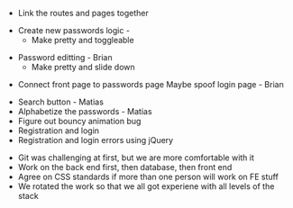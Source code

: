 <!-- * Create database tables - Moe
* Create seeds - Moe
  * 2 orgs
  * 2-3 users per org
  * 3-4 passwords per org -->
<!-- * Create wireframe diagram of website (like a template) - Brian
* Create routes - as single page app - Matias -->
<!-- * Create queries
  * SELECT the following FROM passwords that match organization: - Matias
    * SELECT all passwords
    * SELECT passwords based on category
    * SELECT passwords based on search bar
  * LOGIN query (see if user and pw match)
  * NEW USER query to add to DB -->

<!-- - Add queries to routes (once ready) -->
<!-- * Move queries to separate file - Matias  -->

<!-- * Flesh out front page - focus on functionality -->
  <!-- * Finish HTML layout -->
  <!-- * Create CSS using SASS -->
  <!-- * NOT single-page (so we don't need AJAX here) -->
<!-- * Create passwords page -
  * Create HTML layout - Moe
  * Create CSS using SASS - Moe
  * Use JQuery and AJAX to render the passwords - Matias -->
<!-- * Create simple login page HTML and CSS - Brian -->
<!-- * Create simple registration page for new users - Brian -->
<!-- * Add login and registration buttons to the home page - Brian ?  -->

* Link the routes and pages together 
  <!-- * Categories - Matias -->
<!-- * Work on logic for displaying passwords -->
  <!-- * Categories - Matias -->
* Create new passwords logic - <!--Moe-->
  <!-- * Connect route to database
  * Render new passwords -->
  * Make pretty and toggleable
<!-- * Implement SASS - Matias (Weekend) -->
<!-- * Name and Org query for database - Brian  -->
* Password editting - Brian
  <!-- * Fix selection bug (only the first PW is working) -->
  * Make pretty and slide down
<!-- * Fix helpers.js copy bug - Matias -->
<!-- * Remove extra things from front page - Matias -->
<!-- * Login page - Matias
* Start looking at CSS for SASS variables - Matias -->
* Connect front page to passwords page Maybe spoof login page - Brian

<!-- Stretch -->
* Search button - Matias
* Alphabetize the passwords - Matias
* Figure out bouncy animation bug
* Registration and login
* Registration and login errors using jQuery

<!-- Learned -->
* Git was challenging at first, but we are more comfortable with it
* Work on the back end first, then database, then front end
* Agree on CSS standards if more than one person will work on FE stuff
* We rotated the work so that we all got experiene with all levels of the stack
